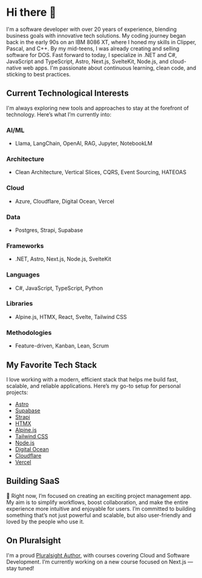 # Hi there 👋

I'm a software developer with over 20 years of experience, blending business goals with innovative tech solutions. My coding journey began back in the early 90s on an IBM 8086 XT, where I honed my skills in Clipper, Pascal, and C++. By my mid-teens, I was already creating and selling software for DOS. Fast forward to today, I specialize in .NET and C#, JavaScript and TypeScript, Astro, Next.js, SvelteKit, Node.js, and cloud-native web apps. I'm passionate about continuous learning, clean code, and sticking to best practices.

## Current Technological Interests

I'm always exploring new tools and approaches to stay at the forefront of technology. Here’s what I’m currently into:

### AI/ML
- Llama, LangChain, OpenAI, RAG, Jupyter, NotebookLM

### Architecture
- Clean Architecture, Vertical Slices, CQRS, Event Sourcing, HATEOAS

### Cloud
- Azure, Cloudflare, Digital Ocean, Vercel

### Data
- Postgres, Strapi, Supabase

### Frameworks
- .NET, Astro, Next.js, Node.js, SvelteKit

### Languages
- C#, JavaScript, TypeScript, Python

### Libraries
- Alpine.js, HTMX, React, Svelte, Tailwind CSS

### Methodologies
- Feature-driven, Kanban, Lean, Scrum

## My Favorite Tech Stack

I love working with a modern, efficient stack that helps me build fast, scalable, and reliable applications. Here’s my go-to setup for personal projects:

- [Astro](https://astro.build)
- [Supabase](https://supabase.com)
- [Strapi](https://strapi.io)
- [HTMX](https://htmx.org)
- [Alpine.js](https://alpinejs.dev)
- [Tailwind CSS](https://tailwindcss.com)
- [Node.js](https://nodejs.org)
- [Digital Ocean](https://www.digitalocean.com)
- [Cloudflare](https://www.cloudflare.com)
- [Vercel](https://vercel.com)

## Building SaaS

🚀 Right now, I’m focused on creating an exciting project management app. My aim is to simplify workflows, boost collaboration, and make the entire experience more intuitive and enjoyable for users. I’m committed to building something that’s not just powerful and scalable, but also user-friendly and loved by the people who use it.

## On Pluralsight

I'm a proud [Pluralsight Author](https://app.pluralsight.com/profile/author/marcelo-pastorino), with courses covering Cloud and Software Development. I’m currently working on a new course focused on Next.js — stay tuned!
